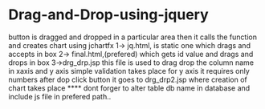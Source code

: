Drag-and-Drop-using-jquery
==========================

button is dragged and dropped in a particular area then it calls the function and creates chart using jchartfx
   1-> jq.html,
        is static one which drags and accepts in box
    2-> final.html,(prefered)
        which gets id value and drags and drops in box 
    3->drg_drp.jsp
        this file is used to drag drop the column name in xaxis and y axis simple validation takes place for y axis it requires only numbers 
        after dop click button it goes to drg_drp2.jsp where creation of chart takes place 
        **** dont forger to alter table db name in database and include js file in prefered path..
